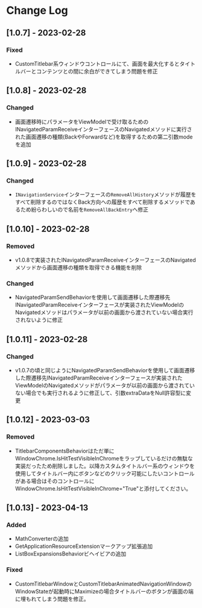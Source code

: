 # Change Log



## [1.0.7] - 2023-02-28

### Fixed

- CustomTitlebar系ウィンドウコントロールにて、画面を最大化するとタイトルバーとコンテンツとの間に余白ができてしまう問題を修正



## [1.0.8] - 2023-02-28

### Changed

- 画面遷移時にパラメータをViewModelで受け取るためのINavigatedParamReceiveインターフェースのNavigatedメソッドに実行された画面遷移の種類(BackやForwardなど)を取得するための第二引数modeを追加



## [1.0.9] - 2023-02-28

### Changed

- `INavigationService`インターフェースの`RemoveAllHistory`メソッドが履歴をすべて削除するのではなくBack方向への履歴をすべて削除するメソッドであるため紛らわしいので名前を`RemoveAllBackEntry`へ修正



## [1.0.10] - 2023-02-28

### Removed

- v1.0.8で実装されたINavigatedParamReceiveインターフェースのNavigatedメソッドから画面遷移の種類を取得できる機能を削除

### Changed

- NavigatedParamSendBehaviorを使用して画面遷移した際遷移先INavigatedParamReceiveインターフェースが実装されたViewModelのNavigatedメソッドはパラメータが以前の画面から渡されていない場合実行されないように修正



## [1.0.11] - 2023-02-28

### Changed

- v1.0.7の頃と同じようにNavigatedParamSendBehaviorを使用して画面遷移した際遷移先INavigatedParamReceiveインターフェースが実装されたViewModelのNavigatedメソッドがパラメータが以前の画面から渡されていない場合でも実行されるように修正して、引数extraDataをNull許容型に変更



## [1.0.12] - 2023-03-03

### Removed

- TitlebarComponentsBehaviorはただ単にWindowChrome.IsHitTestVisibleInChromeをラップしているだけの無駄な実装だったため削除しました。以降カスタムタイトルバー系のウィンドウを使用してタイトルバー内にボタンなどのクリック可能にしたいコントロールがある場合はそのコントロールにWindowChrome.IsHitTestVisibleInChrome="True"と添付してください。



## [1.0.13] - 2023-04-13

### Added

- MathConverterの追加
- GetApplicationResourceExtensionマークアップ拡張追加
- ListBoxExpansionsBehaviorビヘイビアの追加

### Fixed

- CustomTitlebarWindowとCustomTitlebarAnimatedNavigationWindowのWindowStateが起動時にMaximizeの場合タイトルバーのボタンが画面の端に埋もれてしまう問題を修正。
